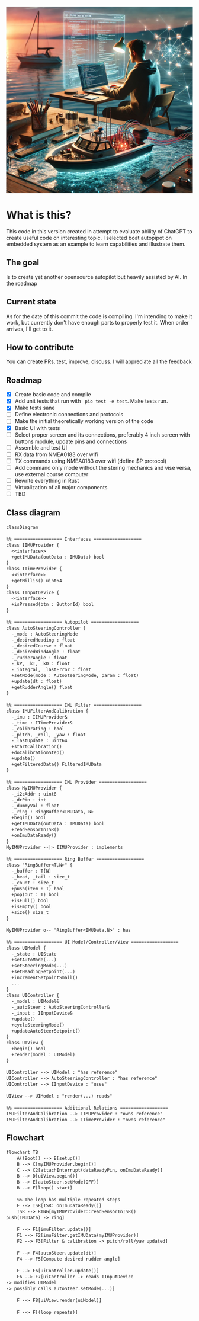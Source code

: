 ![Boat Autopilot Programming](docs/img/AIAutoPilot.png)

# What is this?

This code in this version created in attempt to evaluate ability of ChatGPT to create useful code on interesting topic. I selected boat autopipot on embedded system as an example to learn capabilities and illustrate them.

## The goal

Is to create yet another opensource autopilot but heavily assisted by AI. In the roadmap 

## Current state

As for the date of this commit the code is compiling. I'm intending to make it work, but currently don't have enough parts to properly test it. When order arrives, I'll get to it. 

## How to contribute
You can create PRs, test, improve, discuss. I will appreciate all the feedback

## Roadmap

 - [X] Create basic code and compile
 - [X] Add unit tests that run with ` pio test -e test`. Make tests run.
 - [X] Make tests sane
 - [ ] Define electronic connections and protocols
 - [ ] Make the initial theoretically working version of the code
 - [X] Basic UI with tests
 - [ ] Select proper screen and its connections, preferably 4 inch screen with buttons module, update pins and connections
 - [ ] Assemble and test UI
 - [ ] RX data from NMEA0183 over wifi
 - [ ] TX commands using NMEA0183 over wifi (define $P protocol)
 - [ ] Add command only mode without the stering mechanics and vise versa, use external course computer
 - [ ] Rewrite everything in Rust
 - [ ] Virtualization of all major components
 - [ ] TBD

## Class diagram 

```mermaid
classDiagram

%% ================== Interfaces ==================
class IIMUProvider {
  <<interface>>
  +getIMUData(outData : IMUData) bool
}
class ITimeProvider {
  <<interface>>
  +getMillis() uint64
}
class IInputDevice {
  <<interface>>
  +isPressed(btn : ButtonId) bool
}

%% ================== Autopilot ==================
class AutoSteeringController {
  -_mode : AutoSteeringMode
  -_desiredHeading : float
  -_desiredCourse : float
  -_desiredWindAngle : float
  -_rudderAngle : float
  -_kP, _kI, _kD : float
  -_integral, _lastError : float
  +setMode(mode : AutoSteeringMode, param : float)
  +update(dt : float)
  +getRudderAngle() float
}

%% ================== IMU Filter ==================
class IMUFilterAndCalibration {
  -_imu : IIMUProvider& 
  -_time : ITimeProvider&
  -_calibrating : bool
  -_pitch, _roll, _yaw : float
  -_lastUpdate : uint64
  +startCalibration()
  +doCalibrationStep()
  +update()
  +getFilteredData() FilteredIMUData
}

%% ================== IMU Provider ==================
class MyIMUProvider {
  -_i2cAddr : uint8
  -_drPin : int
  -_dummyVal : float
  -_ring : RingBuffer<IMUData, N>
  +begin() bool
  +getIMUData(outData : IMUData) bool
  +readSensorInISR()
  +onImuDataReady()
}
MyIMUProvider --|> IIMUProvider : implements

%% ================== Ring Buffer ==================
class "RingBuffer<T,N>" {
  -_buffer : T[N]
  -_head, _tail : size_t
  -_count : size_t
  +push(item : T) bool
  +pop(out : T) bool
  +isFull() bool
  +isEmpty() bool
  +size() size_t
}

MyIMUProvider o-- "RingBuffer<IMUData,N>" : has

%% ================== UI Model/Controller/View ==================
class UIModel {
  -_state : UIState
  +setAutoMode(...)
  +setSteeringMode(...)
  +setHeadingSetpoint(...)
  +incrementSetpointSmall()
  ...
}
class UIController {
  -_model : UIModel&
  -_autoSteer : AutoSteeringController&
  -_input : IInputDevice&
  +update()
  +cycleSteeringMode()
  +updateAutoSteerSetpoint()
}
class UIView {
  +begin() bool
  +render(model : UIModel)
}

UIController --> UIModel : "has reference"
UIController --> AutoSteeringController : "has reference"
UIController --> IInputDevice : "uses"

UIView --> UIModel : "render(...) reads"

%% ================== Additional Relations ==================
IMUFilterAndCalibration --> IIMUProvider : "owns reference"
IMUFilterAndCalibration --> ITimeProvider : "owns reference"
```

## Flowchart 

```mermaid
flowchart TB
    A((Boot)) --> B[setup()]
    B --> C[myIMUProvider.begin()]
    C --> C2[attachInterrupt(dataReadyPin, onImuDataReady)]
    B --> D[uiView.begin()]
    B --> E[autoSteer.setMode(OFF)]
    B --> F[loop() start]

    %% The loop has multiple repeated steps
    F --> ISR[ISR: onImuDataReady()]
    ISR --> RING[myIMUProvider::readSensorInISR()  
push(IMUData) -> ring]
    
    F --> F1[imuFilter.update()]
    F1 --> F2[imuFilter.getIMUData(myIMUProvider)]
    F2 --> F3[Filter & calibration -> pitch/roll/yaw updated]

    F --> F4[autoSteer.update(dt)]
    F4 --> F5[Compute desired rudder angle]

    F --> F6[uiController.update()]
    F6 --> F7[uiController -> reads IInputDevice  
-> modifies UIModel  
-> possibly calls autoSteer.setMode(...)]

    F --> F8[uiView.render(uiModel)]

    F --> F[(loop repeats)]

```